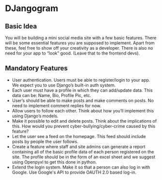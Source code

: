 # DJangogram
## Basic Idea
You will be building a mini social media site with a few basic features. There will be some essential features you are supposed to implement. Apart from these, feel free to show off your creativity as a developer. There is also no need for your app to “look” good. (Leave that to the frontend devs).

## Mandatory Features
- User authentication. Users must be able to register/login to your app. We expect you to use Django’s built-in auth system.
- Each user must have a profile in which they can add/update data. This data can be: Name, Bio, Profile Pic, etc.
- User’s should be able to make posts and make comments on posts. No need to implement comment replies for now.
- Allow users to follow each other. Think about how you’ll implement this using Django’s models.
- Make it possible to edit and delete posts. Think about the implications of this. How would you prevent cyber-bullying/cyber-crime caused by this feature?
- Let the user see a feed on the homepage. This feed should include posts by people the user follows.
- Create a feature where staff and site admins can generate a report containing all of the basic profile data of each person registered on the site. The profile should be in the form of an excel sheet and we suggest using Openpyxl to get this done in python.
- Extend the login system. Make it so that a person can also log in with Google. Use Google's API to provide OAUTH 2.0 based log-in.
